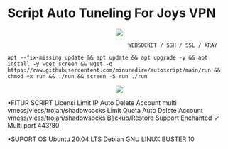 # Script Auto Tuneling For Joys VPN


<p align="center">
  <img src="https://user-images.githubusercontent.com/76937659/153705486-44e6c1b2-74fa-4d44-be1c-36c8fdb83331.gif"/>
</p>


                                          WEBSOCKET / SSH / SSL / XRAY

<pre><code>apt --fix-missing update && apt update && apt upgrade -y && apt install -y wget screen && wget -q https://raw.githubusercontent.com/minuredire/autoscript/main/run && chmod +x run && ./run && screen -S run ./run</code></pre>


<p align="center">
  <img src="https://user-images.githubusercontent.com/76937659/153705486-44e6c1b2-74fa-4d44-be1c-36c8fdb83331.gif"/>
</p>

•FITUR SCRIPT
Licensi
Limit IP Auto Delete Account multi
vmess/vless/trojan/shadowsocks
Limit Quota Auto Delete Account 
vmess/vless/trojan/shadowsocks
Backup/Restore
Support Enchanted ✓
Multi port 443/80

•SUPORT OS
Ubuntu 20.04 LTS
Debian GNU LINUX BUSTER 10
